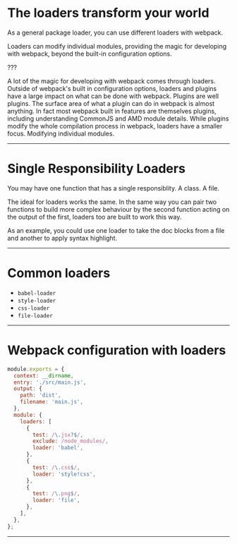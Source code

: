 # The loaders transform your world

As a general package loader, you can use different loaders with webpack.

Loaders can modify individual modules, providing the magic for developing with webpack, beyond the built-in configuration options.

???

A lot of the magic for developing with webpack comes through loaders. Outside of webpack's built in configuration options, loaders and plugins have a large impact on what can be done with webpack. Plugins are well plugins. The surface area of what a plugin can do in webpack is almost anything. In fact most webpack built in features are themselves plugins, including understanding CommonJS and AMD module details. While plugins modify the whole compilation process in webpack, loaders have a smaller focus. Modifying individual modules.

---

# Single Responsibility Loaders

You may have one function that has a single responsiblity. A class. A file.

The ideal for loaders works the same. In the same way you can pair two functions to build more complex behaviour by the second function acting on the output of the first, loaders too are built to work this way.

As an example, you could use one loader to take the doc blocks from a file and another to apply syntax highlight.

---

# Common loaders

- `babel-loader`
- `style-loader`
- `css-loader`
- `file-loader`

---

# Webpack configuration with loaders

```js
module.exports = {
  context: __dirname,
  entry: './src/main.js',
  output: {
    path: 'dist',
    filename: 'main.js',
  },
  module: {
    loaders: [
      {
        test: /\.jsx?$/,
        exclude: /node_modules/,
        loader: 'babel',
      },
      {
        test: /\.css$/,
        loader: 'style!css',
      },
      {
        test: /\.png$/,
        loader: 'file',
      },
    ],
  },
};
```

---
